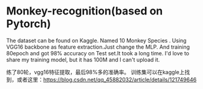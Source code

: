 # Monkey-recognition(based on Pytorch)
The dataset can be found on Kaggle. Named 10 Monkey Species .
Using VGG16 backbone as feature extraction.Just change the MLP.
And training 80epoch and got 98% accuracy on Test set.It took a long time.
I'd love to share my training model, but it has 100M and I can't upload it.


练了80轮，vgg16特征提取，最后98%多的准确率。
训练集可以在kaggle上找到，或者这里：https://blog.csdn.net/qq_45882032/article/details/121749646

